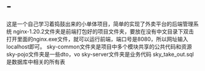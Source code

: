 # -
这是一个自己学习着捣鼓出来的小单体项目，简单的实现了外卖平台的后端管理系统
nginx-1.20.2文件夹是前端打包好的项目文件夹，要放在没有中文目录下双击打开里面的nginx.exe文件，就可以运行前端，端口号是8080，所以网址输入localhost即可。
sky-common文件夹是项目中多个模块共享的公共代码和资源
sky-pojo文件夹是一些dto，vo
sky-server文件夹是业务代码
sky_take_out.sql是数据库中相关的所有表
